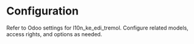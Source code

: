 # Configuration

Refer to Odoo settings for l10n_ke_edi_tremol. Configure related models, access rights, and options as needed.
